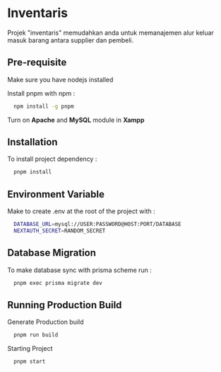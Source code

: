 
# Inventaris

Projek "inventaris" memudahkan anda untuk memanajemen alur keluar masuk barang antara supplier dan pembeli.




## Pre-requisite

Make sure you have nodejs installed

Install pnpm with npm :

```bash
  npm install -g pnpm
```

Turn on **Apache** and **MySQL** module in **Xampp**
## Installation

To install project dependency :

```bash
  pnpm install
```
## Environment Variable

Make to create .env at the root of the project with :

```bash
  DATABASE_URL=mysql://USER:PASSWORD@HOST:PORT/DATABASE
  NEXTAUTH_SECRET=RANDOM_SECRET
```


## Database Migration

To make database sync with prisma scheme run :

```bash
  pnpm exec prisma migrate dev
```
## Running Production Build

Generate Production build

```bash
  pnpm run build
```

Starting Project

```bash
  pnpm start
```